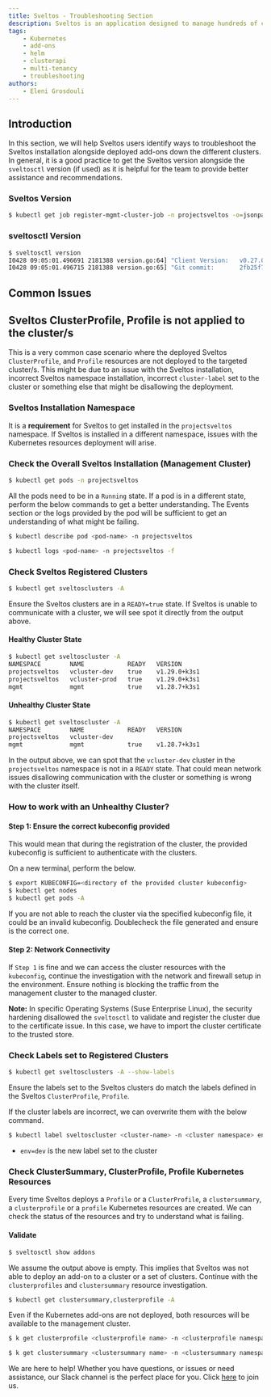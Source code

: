 ```yaml
---
title: Sveltos - Troubleshooting Section
description: Sveltos is an application designed to manage hundreds of clusters by providing declarative cluster APIs. Learn here how to install Sveltos.
tags:
    - Kubernetes
    - add-ons
    - helm
    - clusterapi
    - multi-tenancy
    - troubleshooting
authors:
    - Eleni Grosdouli
---
```


## Introduction
In this section, we will help Sveltos users identify ways to troubleshoot the Sveltos installation alongside deployed add-ons down the different clusters. In general, it is a good practice to get the Sveltos version alongside the `sveltosctl` version (if used) as it is helpful for the team to provide better assistance and recommendations.

### Sveltos Version
```bash
$ kubectl get job register-mgmt-cluster-job -n projectsveltos -o=jsonpath='{.spec.template.spec.containers[0].image}'
```

### sveltosctl Version
```bash
$ sveltosctl version
I0428 09:05:01.496691 2181388 version.go:64] "Client Version:   v0.27.0-17-2fb25f7e7a15a3"
I0428 09:05:01.496715 2181388 version.go:65] "Git commit:       2fb25f7e7a15a3adc351e569f79ec1f80ae1ac7e" 
```

## Common Issues

## Sveltos ClusterProfile, Profile is not applied to the cluster/s
This is a very common case scenario where the deployed Sveltos `ClusterProfile`, and `Profile` resources are not deployed to the targeted cluster/s. This might be due to an issue with the Sveltos installation, incorrect Sveltos namespace installation, incorrect `cluster-label` set to the cluster or something else that might be disallowing the deployment.

### Sveltos Installation Namespace
It is a **requirement** for Sveltos to get installed in the `projectsveltos` namespace. If Sveltos is installed in a different namespace, issues with the Kubernetes resources deployment will arise.

### Check the Overall Sveltos Installation (Management Cluster)
```bash
$ kubectl get pods -n projectsveltos
```

All the pods need to be in a `Running` state. If a pod is in a different state, perform the below commands to get a better understanding. The Events section or the logs provided by the pod will be sufficient to get an understanding of what might be failing.

```bash
$ kubectl describe pod <pod-name> -n projectsveltos

$ kubectl logs <pod-name> -n projectsveltos -f
```

### Check Sveltos Registered Clusters
```bash
$ kubectl get sveltosclusters -A
```

Ensure the Sveltos clusters are in a `READY=true` state. If Sveltos is unable to communicate with a cluster, we will see spot it directly from the output above.

#### Healthy Cluster State
```bash
$ kubectl get sveltoscluster -A
NAMESPACE        NAME            READY   VERSION
projectsveltos   vcluster-dev    true    v1.29.0+k3s1
projectsveltos   vcluster-prod   true    v1.29.0+k3s1
mgmt             mgmt            true    v1.28.7+k3s1
```

#### Unhealthy Cluster State
```bash
$ kubectl get sveltoscluster -A
NAMESPACE        NAME            READY   VERSION
projectsveltos   vcluster-dev
mgmt             mgmt            true    v1.28.7+k3s1
```

In the output above, we can spot that the `vcluster-dev` cluster in the `projectsveltos` namespace is not in a `READY` state. That could mean network issues disallowing communication with the cluster or something is wrong with the cluster itself.

### How to work with an Unhealthy Cluster?

#### Step 1: Ensure the correct kubeconfig provided
This would mean that during the registration of the cluster, the provided kubeconfig is sufficient to authenticate with the clusters.

On a new terminal, perform the below.

```bash
$ export KUBECONFIG=<directory of the provided cluster kubeconfig>
$ kubectl get nodes
$ kubectl get pods -A
```

If you are not able to reach the cluster via the specified kubeconfig file, it could be an invalid kubeconfig. Doublecheck the file generated and ensure is the correct one.

#### Step 2: Network Connectivity
If `Step 1` is fine and we can access the cluster resources with the `kubeconfig`, continue the investigation with the network and firewall setup in the environment. Ensure nothing is blocking the traffic from the management cluster to the managed cluster.

**Note:** In specific Operating Systems (Suse Enterprise Linux), the security hardening disallowed the `sveltosctl` to validate and register the cluster due to the certificate issue. In this case, we have to import the cluster certificate to the trusted store.

### Check Labels set to Registered Clusters

```bash
$ kubectl get sveltosclusters -A --show-labels
```
Ensure the labels set to the Sveltos clusters do match the labels defined in the Sveltos `ClusterProfile`, `Profile`.

If the cluster labels are incorrect, we can overwrite them with the below command.

```bash
$ kubectl label sveltoscluster <cluster-name> -n <cluster namespace> env=dev --overwrite
```
- `env=dev` is the new label set to the cluster

### Check ClusterSummary, ClusterProfile, Profile Kubernetes Resources
Every time Sveltos deploys a `Profile` or a `ClusterProfile`, a `clustersummary`,  a `clusterprofile` or a `profile` Kubernetes resources are created. We can check the status of the resources and try to understand what is failing.

#### Validate 
```bash
$ sveltosctl show addons
```

We assume the output above is empty. This implies that Sveltos was not able to deploy an add-on to a cluster or a set of clusters. Continue with the `clusterprofiles` and `clustersummary` resource investigation.

```bash
$ kubectl get clustersummary,clusterprofile -A
```

Even if the Kubernetes add-ons are not deployed, both resources will be available to the management cluster.

```bash
$ k get clusterprofile <clusterprofile name> -n <clusterprofile namespace> -o jsonpath='{.status}'
```

```bash
$ k get clustersummary <clustersummary name> -n <clustersummary namespace> -o jsonpath='{.status}'
```

We are here to help! Whether you have questions, or issues or need assistance, our Slack channel is the perfect place for you. Click [here](https://app.slack.com/client/T0471SNT5CZ/C06UZCXQLGP) to join us.
